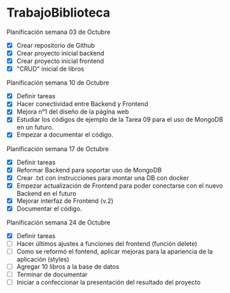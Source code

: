 # TrabajoBiblioteca

Planificación semana 03 de Octubre
- [x] Crear repositorio de Github
- [x] Crear proyecto inicial backend
- [x] Crear proyecto inicial frontend
- [x] "CRUD" inicial de libros

Planificación semana 10 de Octubre
- [x] Definir tareas 
- [x] Hacer conectividad entre Backend y Frontend
- [x] Mejora n°1 del diseño de la página web
- [x] Estudiar los códigos de ejemplo de la Tarea 09 para el uso de MongoDB en un futuro.
- [x] Empezar a documentar el código.

Planificación semana 17 de Octubre
- [x] Definir tareas 
- [x] Reformar Backend para soportar uso de MongoDB
- [x] Crear .txt con instrucciones para montar una DB con docker
- [x] Empezar actualización de Frontend para poder conectarse con el nuevo Backend en el futuro
- [x] Mejorar interfaz de Frontend (v.2)
- [x] Documentar el código.

Planificación semana 24 de Octubre
- [x] Definir tareas 
- [ ] Hacer últimos ajustes a funciones del frontend (función delete)
- [ ] Como se reformó el fontend, aplicar mejoras para la apariencia de la aplicación (styles)
- [ ] Agregar 10 libros a la base de datos
- [ ] Terminar de documentar
- [ ] Iniciar a confeccionar la presentación del resultado del proyecto
